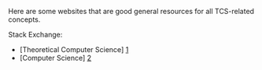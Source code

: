 Here are some websites that are good general resources for all TCS-related concepts.

Stack Exchange:
  - [Theoretical Computer Science] [1]
  - [Computer Science] [2]
  
[1]:https://cstheory.stackexchange.com/
[2]:https://cs.stackexchange.com/
